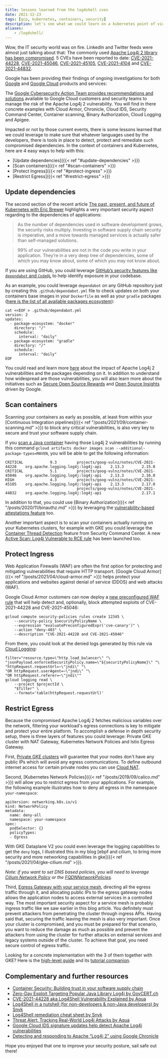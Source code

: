 ```yaml
---
title: lessons learned from the log4shell cves
date: 2021-12-23
tags: [gcp, kubernetes, containers, security]
description: let's see what we could learn on a kubernetes point of view from the log4shell cves
aliases:
    - /log4shell/
---
```

Wow, the IT security world was on fire. LinkedIn and Twitter feeds were almost just talking about that: The commonly used [Apache Log4j 2 library has been compromised](https://logging.apache.org/log4j/2.x/security.html). 5 CVEs have been reported to date: [CVE-2021-44228](https://nvd.nist.gov/vuln/detail/CVE-2021-44228), [CVE-2021-45046](https://nvd.nist.gov/vuln/detail/CVE-2021-45046), [CVE-2021-45105](https://nvd.nist.gov/vuln/detail/CVE-2021-45105), [CVE-2021-4104](https://nvd.nist.gov/vuln/detail/CVE-2021-4104) and [CVE-2021-44832](https://nvd.nist.gov/vuln/detail/CVE-2021-44832).

Google has been providing their findings of ongoing investigations for both [Google](https://security.googleblog.com/2021/12/apache-log4j-vulnerability.html) and [Google Cloud](https://cloud.google.com/log4j2-security-advisory) products and services:

The [Google Cybersecurity Action Team provides recommendations and solutions](https://cloud.google.com/blog/products/identity-security/recommendations-for-apache-log4j2-vulnerability) available to Google Cloud customers and security teams to manage the risk of the Apache Log4j 2 vulnerability. You will find in there concrete examples with Cloud Armor, Chronicle, Cloud IDS, Security Command Center, Container scanning, Binary Authorization, Cloud Logging and Apigee.

Impacted or not by those current events, there is some lessons learned that we could leverage to make sure that whatever languages used by the developers, there is tools in place to detect, protect and remediate such compromised dependencies. In the context of containers and Kubernetes, here are 4 easy ways to help with this:
- [Update dependencies]({{< ref "#update-dependencies" >}})
- [Scan containers]({{< ref "#scan-containers" >}})
- [Protect Ingress]({{< ref "#protect-ingress" >}})
- [Restrict Egress]({{< ref "#restrict-egress" >}})

## Update dependencies

The second section of the recent article [The past, present, and future of Kubernetes with Eric Brewer](https://cloud.google.com/blog/products/containers-kubernetes/the-rise-and-future-of-kubernetes-and-open-source-at-google) highlights a very important security aspect regarding to the dependencies of applications:

> As the number of dependencies used in software development grows, the security risks multiply. Investing in software supply chain security is imperative, and a move towards managed services is actually safer than self-managed solutions.

> 99% of our vulnerabilities are not in the code you write in your application. They’re in a very deep tree of dependencies, some of which you may know about, some of which you may not know about.

If you are using GitHub, you could leverage [GitHub’s security features like `dependabot` and `CodeQL`](https://github.blog/2021-12-14-using-githubs-security-features-identify-log4j-exposure-codebase/) to help identify exposure in your codebase.

As an example, you could leverage `dependabot` on any GitHub repository just by creating this `.github/dependabot.yml` file to check updates on both your containers base images in your `Dockerfile` as well as your `gradle` packages ([here is the list of all available packages ecosystem](https://docs.github.com/en/code-security/supply-chain-security/keeping-your-dependencies-updated-automatically/configuration-options-for-dependency-updates#package-ecosystem)):
```
cat <<EOF > .github/dependabot.yml
version: 2
updates:
  - package-ecosystem: "docker"
    directory: "/"
    schedule:
      interval: "daily"
  - package-ecosystem: "gradle"
    directory: "/"
    schedule:
      interval: "daily"
EOF
```

You could read and learn more [here](https://security.googleblog.com/2021/12/understanding-impact-of-apache-log4j.html) about the impact of Apache Log4j 2 vulnerabilities and the packages depending on it. In addition to understand how widespread are those vulnerabilities, you will also learn more about the initiatives such as [Secure Open Source Rewards](https://sos.dev/) and [Open Source Insights](https://deps.dev/) driven by Google.

## Scan containers

Scanning your containers as early as possible, at least from within your [Continuous Integration pipelines]({{< ref "/posts/2021/09/container-scanning.md" >}}) to block any critical vulnerabilities, is also very key to secure and trust your software supply chain.

If you [scan a Java container](https://cloud.google.com/container-analysis/docs/java-scanning) having those Log4j 2 vulnerabilities by running this command `gcloud artifacts docker images scan --additional-package-types=MAVEN`, you will be able to get the following information:
```
CRITICAL            9.3         projects/goog-vulnz/notes/CVE-2021-44228    org.apache.logging.log4j:log4j-api    2.13.3        2.15.0
CRITICAL            5.1         projects/goog-vulnz/notes/CVE-2021-45046    org.apache.logging.log4j:log4j-api    2.13.3        2.16.0
HIGH                4.3         projects/goog-vulnz/notes/CVE-2021-45105    org.apache.logging.log4j:log4j-api    2.13.3        2.17.0
                                projects/goog-vulnz/notes/CVE-2021-44832    org.apache.logging.log4j:log4j-api                  2.17.1
```

In addition to that, you could use [Binary Authorization]({{< ref "/posts/2020/11/binauthz.md" >}}) by leveraging the [vulnerability-based attestations feature](https://cloud.google.com/binary-authorization/docs/creating-attestations-kritis) too.

Another important aspect is to scan your containers actually running on your Kubernetes clusters, for example with GKE you could leverage the [Container Thread Detection](https://cloud.google.com/security-command-center/docs/concepts-container-threat-detection-overview) feature from Security Command Center. A new [Active Scan: Log4j Vulnerable to RCE rule](https://cloud.google.com/release-notes#December_21_2021) has been launched too.

## Protect Ingress 

Web Application Firewalls (WAF) are often the first option for protecting and mitigating vulnerabilities that require HTTP transport. [Google Cloud Armor]({{< ref "/posts/2021/04/cloud-armor.md" >}}) helps protect your applications and websites against denial of service (DDOS) and web attacks (WAF).

Google Cloud Armor customers can now deploy a [new preconfigured WAF rule](https://cloud.google.com/blog/products/identity-security/cloud-armor-waf-rule-to-help-address-apache-log4j-vulnerability) that will help detect and, optionally, block attempted exploits of CVE-2021-44228 and CVE-2021-45046:
```
gcloud compute security-policies rules create 12345 \
    --security-policy $securityPolicyName \
    --expression "evaluatePreconfiguredExpr('cve-canary')" \
    --action "deny-403" \
    --description "CVE-2021-44228 and CVE-2021-45046"
```

From there, you could look at the denied logs generated by this rule via [Cloud Logging](https://cloud.google.com/logging/docs/log4j2-vulnerability):
```
filter="resource.type=\"http_load_balancer\" "\
"jsonPayload.enforcedSecurityPolicy.name=\"${securityPolicyName}\" "\
"httpRequest.requestUrl=~\"jndi\" "\
"OR httpRequest.userAgent=~\"jndi\" "\
"OR httpRequest.referer=~\"jndi\""
gcloud logging read \
    --project $projectId \
    "$filter" \
    --format='table(httpRequest.requestUrl)'
```

## Restrict Egress

Because the compromised Apache Log4j 2 fetches malicious variables over the network, filtering your workload's egress connections is key to mitigate and protect your entire platform. To accomplish a defense in depth security setup, there is three layers of features you could leverage: Private GKE cluster with NAT Gateway, Kubernetes Network Policies and Istio Egress Gateway.

First, [Private GKE clusters](https://cloud.google.com/kubernetes-engine/docs/concepts/private-cluster-concept) will guarantee that your nodes don't have any public IPs which will avoid any egress communications. To define outbound internet access for certain private nodes you can use [Cloud NAT](https://cloud.google.com/kubernetes-engine/docs/how-to/private-clusters#private-nodes-outbound).

Second, [Kubernetes Network Policies]({{< ref "/posts/2019/09/calico.md" >}}) will allow you to restrict egress from your applications. For example, the following example illustrates how to deny all egress in the namespace `your-namespace`:
```
apiVersion: networking.k8s.io/v1
kind: NetworkPolicy
metadata:
  name: deny-all
  namespace: your-namespace
spec:
  podSelector: {}
  policyTypes:
  - Egress
```
With GKE Dataplane V2 you could even leverage the logging capabilities to get the `deny` logs, I illustrated this in my blog [ebpf and cilium, to bring more security and more networking capabilities in gke]({{< ref "/posts/2021/04/gke-cilium.md" >}}).

_Note: if you want to set DNS based policies, you will need to leverage [Cilium Network Policy](https://isovalent.com/blog/post/2021-12-log4shell) or the [FQDNNetworkPolicies](https://github.com/GoogleCloudPlatform/gke-fqdnnetworkpolicies-golang)._

Third, [Egress Gateway with your service mesh](https://istio.io/latest/blog/2019/egress-traffic-control-in-istio-part-3/#performance-considerations), directing all the egress traffic through it, and allocating public IPs to the egress gateway nodes allows the application nodes to access external services in a controlled way.
The most important security aspect for a service mesh is probably ingress traffic like we saw earlier in this blog article. You definitely must prevent attackers from penetrating the cluster through ingress APIs. Having said that, securing the traffic leaving the mesh is also very important. Once your cluster is compromised, and you must be prepared for that scenario, you want to reduce the damage as much as possible and prevent the attackers from using the cluster for further attacks on external services and legacy systems outside of the cluster. To achieve that goal, you need secure control of egress traffic.

Looking for a concrete implementation with the 3 of them together with GKE? Here is the [high-level guide](https://cloud.google.com/service-mesh/docs/security/egress-gateways-best-practices) and its [tutorial companion](https://cloud.google.com/service-mesh/docs/security/egress-gateway-gke-tutorial).


## Complementary and further resources

- [Container Security: Building trust in your software supply chain](https://cloudonair.withgoogle.com/events/container-security)
- [Zero-Day Exploit Targeting Popular Java Library Log4j by GovCERT.ch](https://www.govcert.ch/blog/zero-day-exploit-targeting-popular-java-library-log4j/)
- [CVE-2021-44228 aka Log4Shell Vulnerability Explained by Aqua](https://blog.aquasec.com/cve-2021-44228-log4shell-vulnerability-explained)
- [Log4Shell in a nutshell (for non-developers & non-Java developers) by Snyk](https://snyk.io/blog/log4shell-in-a-nutshell/)
- [Log4Shell remediation cheat sheet by Snyk](https://snyk.io/blog/log4shell-remediation-cheat-sheet/)
- [Threat Alert: Tracking Real-World Log4j Attacks by Aqua](https://blog.aquasec.com/real-world-log4j-attacks-analysis)
- [Google Cloud IDS signature updates help detect Apache Log4j vulnerabilities](https://cloud.google.com/blog/products/identity-security/cloud-ids-to-help-detect-cve-2021-44228-apache-log4j-vulnerability)
- [Detecting and responding to Apache “Log4j 2” using Google Chronicle](https://chroniclesec.medium.com/detecting-and-responding-to-apache-log4j-2-cve-2021-44228-using-google-chronicle-ec77d676eaea)

Hope you enjoyed that one to improve your security posture, sail safe out there!